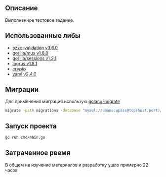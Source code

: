 ## Описание
Выполненное тестовое задание.

## Использованные либы
- [ozzo-validation v3.6.0](https://github.com/go-ozzo/ozzo-validation)
- [gorilla/mux v1.8.0](https://github.com/gorilla/mux)
- [gorilla/sessions v1.2.1](https://github.com/gorilla/sessions)
- [logrus v1.8.1](https://github.com/sirupsen/logrus)
- [crypto](https://pkg.go.dev/golang.org/x/crypto)
- [yaml v2.4.0](gopkg.in/yaml.v2)

## Миграции
Для применения миграций использую [golang-migrate](https://github.com/golang-migrate/migrate)
```sh
migrate -path migrations -database "mysql://uname:upass@tcp(host:port)/dbname" up
```
## Запуск проекта
```sh
go run cmd/main.go
```

## Затраченное рвемя
В общем на изучение материалов и разработку ушло примерно 22 часов
